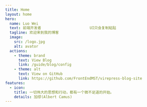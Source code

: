 ```yaml
---
title: Home
layout: home
hero:
  name: Luo Wei
  text: 前端开发者                      UI只会复制粘贴
  tagline: 欢迎来到我的博客                                                         我会在这里将我的学习过程进行记录并分享
  image:
    src: /logo.jpg
    alt: avator
  actions:
    - theme: brand
      text: View Blog
      link: /guide/blog/config
    - theme: alt
      text: View on GitHub
      link: https://github.com/FrontEndMST/virepress-blog-site
features:
  - icon:
    title: 一切伟大的思想和行动，都有一个微不足道的开始。
    details: 加缪(Albert Camus)
---
```

